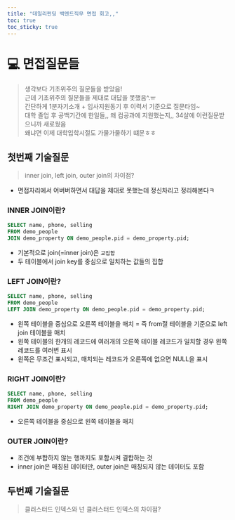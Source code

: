 ```yaml
---
title: "데일리펀딩 백엔드직무 면접 회고,,"
toc: true
toc_sticky: true
---
```


# 💻 면접질문들
> 생각보다 기초위주의 질문들을 받았음!   
> 근데 기초위주의 질문들을 제대로 대답을 못했음^.ㅠ   
> 간단하게 1분자기소개 + 입사지원동기 후 이력서 기준으로 질문타임~   
> 대학 졸업 후 공백기간에 한일들,, 왜 컴공과에 지원했는지,, 34살에 이런질문받으니까 새로웠음   
> 왜냐면 이제 대학입학시절도 가물가물하기 떄문ㅎㅎ

## 첫번째 기술질문
> inner join, left join, outer join의 차이점?   

* 면접자리에서 어버버하면서 대답을 제대로 못했는데 정신차리고 정리해본다ㅋ

### INNER JOIN이란?
```sql
SELECT name, phone, selling
FROM demo_people
JOIN demo_property ON demo_people.pid = demo_property.pid;
```
* 기본적으로 join(=inner join)은 `교집합`
* 두 테이블에서 join key를 중심으로 일치하는 값들의 집합

### LEFT JOIN이란?
```sql
SELECT name, phone, selling
FROM demo_people
LEFT JOIN demo_property ON demo_people.pid = demo_property.pid;
```
* 왼쪽 테이블을 중심으로 오른쪽 테이블을 매치 = 즉 from절 테이블을 기준으로 left join 테이블을 매치
* 왼쪽 테이블의 한개의 레코드에 여러개의 오른쪽 테이블 레코드가 일치할 경우 왼쪽 레코드를 여러번 표시
* 왼쪽은 무조건 표시되고, 매치되는 레코드가 오른쪽에 없으면 NULL을 표시

### RIGHT JOIN이란?
```sql
SELECT name, phone, selling
FROM demo_people
RIGHT JOIN demo_property ON demo_people.pid = demo_property.pid;
```
* 오른쪽 테이블을 중심으로 왼쪽 테이블을 매치

### OUTER JOIN이란?
* 조건에 부합하지 않는 행까지도 포함시켜 결합하는 것
* inner join은 매칭된 데이터만, outer join은 매칭되지 않는 데이터도 포함

## 두번째 기술질문
> 클러스터드 인덱스와 넌 클러스터드 인덱스의 차이점?
